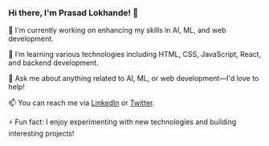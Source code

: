 ### Hi there, I'm Prasad Lokhande! 👋

🔭 I'm currently working on enhancing my skills in AI, ML, and web development.

🌱 I’m learning various technologies including HTML, CSS, JavaScript, React, and backend development.

💬 Ask me about anything related to AI, ML, or web development—I'd love to help!

📫 You can reach me via [LinkedIn](https://www.linkedin.com/in/prasadlokhande/) or [Twitter](https://twitter.com/prasadlokhande88).

⚡ Fun fact: I enjoy experimenting with new technologies and building interesting projects!

